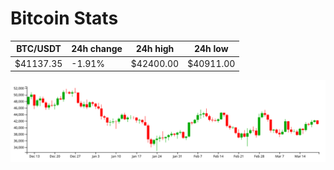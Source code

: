 # Bitcoin Stats

BTC/USDT|24h change|24h high|24h low|
|---|---|---|---|
|$41137.35|-1.91%|$42400.00|$40911.00|

<img src="./chart.svg">
